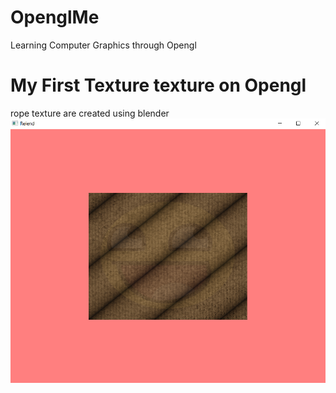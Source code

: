 # OpenglMe
Learning Computer Graphics through Opengl

# My First Texture texture on Opengl
rope texture are created using blender
![](OpenglWorld/res/assets/SmilingPeaceInTex.png)
